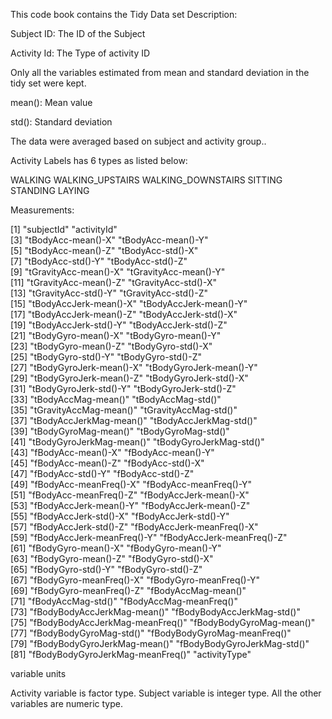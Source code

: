 This code book contains the Tidy Data set Description:

Subject ID: The ID of the Subject

Activity Id: The Type of activity ID

Only all the variables estimated from mean and standard deviation in the tidy set were kept.

mean(): Mean value

std(): Standard deviation

The data were averaged based on subject and activity group..

Activity Labels has 6 types as listed below:

WALKING
WALKING_UPSTAIRS
WALKING_DOWNSTAIRS
SITTING
STANDING
LAYING

Measurements:

 [1] "subjectId"                       "activityId"                     
 [3] "tBodyAcc-mean()-X"               "tBodyAcc-mean()-Y"              
 [5] "tBodyAcc-mean()-Z"               "tBodyAcc-std()-X"               
 [7] "tBodyAcc-std()-Y"                "tBodyAcc-std()-Z"               
 [9] "tGravityAcc-mean()-X"            "tGravityAcc-mean()-Y"           
[11] "tGravityAcc-mean()-Z"            "tGravityAcc-std()-X"            
[13] "tGravityAcc-std()-Y"             "tGravityAcc-std()-Z"            
[15] "tBodyAccJerk-mean()-X"           "tBodyAccJerk-mean()-Y"          
[17] "tBodyAccJerk-mean()-Z"           "tBodyAccJerk-std()-X"           
[19] "tBodyAccJerk-std()-Y"            "tBodyAccJerk-std()-Z"           
[21] "tBodyGyro-mean()-X"              "tBodyGyro-mean()-Y"             
[23] "tBodyGyro-mean()-Z"              "tBodyGyro-std()-X"              
[25] "tBodyGyro-std()-Y"               "tBodyGyro-std()-Z"              
[27] "tBodyGyroJerk-mean()-X"          "tBodyGyroJerk-mean()-Y"         
[29] "tBodyGyroJerk-mean()-Z"          "tBodyGyroJerk-std()-X"          
[31] "tBodyGyroJerk-std()-Y"           "tBodyGyroJerk-std()-Z"          
[33] "tBodyAccMag-mean()"              "tBodyAccMag-std()"              
[35] "tGravityAccMag-mean()"           "tGravityAccMag-std()"           
[37] "tBodyAccJerkMag-mean()"          "tBodyAccJerkMag-std()"          
[39] "tBodyGyroMag-mean()"             "tBodyGyroMag-std()"             
[41] "tBodyGyroJerkMag-mean()"         "tBodyGyroJerkMag-std()"         
[43] "fBodyAcc-mean()-X"               "fBodyAcc-mean()-Y"              
[45] "fBodyAcc-mean()-Z"               "fBodyAcc-std()-X"               
[47] "fBodyAcc-std()-Y"                "fBodyAcc-std()-Z"               
[49] "fBodyAcc-meanFreq()-X"           "fBodyAcc-meanFreq()-Y"          
[51] "fBodyAcc-meanFreq()-Z"           "fBodyAccJerk-mean()-X"          
[53] "fBodyAccJerk-mean()-Y"           "fBodyAccJerk-mean()-Z"          
[55] "fBodyAccJerk-std()-X"            "fBodyAccJerk-std()-Y"           
[57] "fBodyAccJerk-std()-Z"            "fBodyAccJerk-meanFreq()-X"      
[59] "fBodyAccJerk-meanFreq()-Y"       "fBodyAccJerk-meanFreq()-Z"      
[61] "fBodyGyro-mean()-X"              "fBodyGyro-mean()-Y"             
[63] "fBodyGyro-mean()-Z"              "fBodyGyro-std()-X"              
[65] "fBodyGyro-std()-Y"               "fBodyGyro-std()-Z"              
[67] "fBodyGyro-meanFreq()-X"          "fBodyGyro-meanFreq()-Y"         
[69] "fBodyGyro-meanFreq()-Z"          "fBodyAccMag-mean()"             
[71] "fBodyAccMag-std()"               "fBodyAccMag-meanFreq()"         
[73] "fBodyBodyAccJerkMag-mean()"      "fBodyBodyAccJerkMag-std()"      
[75] "fBodyBodyAccJerkMag-meanFreq()"  "fBodyBodyGyroMag-mean()"        
[77] "fBodyBodyGyroMag-std()"          "fBodyBodyGyroMag-meanFreq()"    
[79] "fBodyBodyGyroJerkMag-mean()"     "fBodyBodyGyroJerkMag-std()"     
[81] "fBodyBodyGyroJerkMag-meanFreq()" "activityType"  

variable units

Activity variable is factor type. Subject variable is integer type. All the other variables are numeric type.
